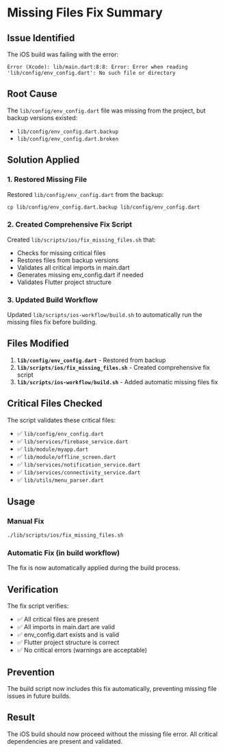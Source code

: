# Missing Files Fix Summary

## Issue Identified

The iOS build was failing with the error:
```
Error (Xcode): lib/main.dart:8:8: Error: Error when reading 'lib/config/env_config.dart': No such file or directory
```

## Root Cause

The `lib/config/env_config.dart` file was missing from the project, but backup versions existed:
- `lib/config/env_config.dart.backup`
- `lib/config/env_config.dart.broken`

## Solution Applied

### 1. **Restored Missing File**
Restored `lib/config/env_config.dart` from the backup:
```bash
cp lib/config/env_config.dart.backup lib/config/env_config.dart
```

### 2. **Created Comprehensive Fix Script**
Created `lib/scripts/ios/fix_missing_files.sh` that:
- Checks for missing critical files
- Restores files from backup versions
- Validates all critical imports in main.dart
- Generates missing env_config.dart if needed
- Validates Flutter project structure

### 3. **Updated Build Workflow**
Updated `lib/scripts/ios-workflow/build.sh` to automatically run the missing files fix before building.

## Files Modified

1. **`lib/config/env_config.dart`** - Restored from backup
2. **`lib/scripts/ios/fix_missing_files.sh`** - Created comprehensive fix script
3. **`lib/scripts/ios-workflow/build.sh`** - Added automatic missing files fix

## Critical Files Checked

The script validates these critical files:
- ✅ `lib/config/env_config.dart`
- ✅ `lib/services/firebase_service.dart`
- ✅ `lib/module/myapp.dart`
- ✅ `lib/module/offline_screen.dart`
- ✅ `lib/services/notification_service.dart`
- ✅ `lib/services/connectivity_service.dart`
- ✅ `lib/utils/menu_parser.dart`

## Usage

### Manual Fix
```bash
./lib/scripts/ios/fix_missing_files.sh
```

### Automatic Fix (in build workflow)
The fix is now automatically applied during the build process.

## Verification

The fix script verifies:
- ✅ All critical files are present
- ✅ All imports in main.dart are valid
- ✅ env_config.dart exists and is valid
- ✅ Flutter project structure is correct
- ✅ No critical errors (warnings are acceptable)

## Prevention

The build script now includes this fix automatically, preventing missing file issues in future builds.

## Result

The iOS build should now proceed without the missing file error. All critical dependencies are present and validated. 